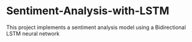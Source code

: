 # Sentiment-Analysis-with-LSTM
This project implements a sentiment analysis model using a Bidirectional LSTM neural network
